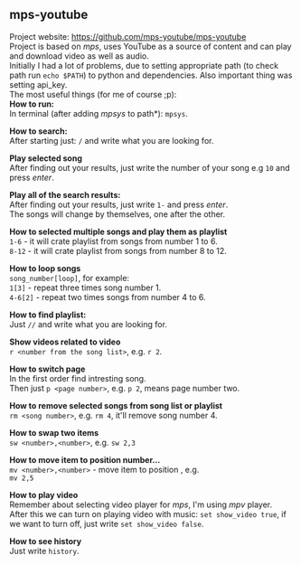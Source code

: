 ## mps-youtube
Project website: https://github.com/mps-youtube/mps-youtube <br/>
Project is based on *mps*, uses YouTube as a source of content and can play and download video as well as audio. <br/>
Initially I had a lot of problems, due to setting appropriate path (to check path run `echo $PATH`) to python and dependencies. Also important thing
was setting api_key. <br/>
The most useful things (for me of course ;p): <br/>
**How to run:** <br/>
In terminal (after adding *mpsys* to path*): `mpsys`.

**How to search:** <br/>
After starting just: `/` and write what you are looking for. <br/>

**Play selected song** <br/>
After finding out your results, just write the number of your song e.g `10` and press *enter*. <br/>

**Play all of the search results:** <br/>
After finding out your results, just write `1-` and press *enter*. <br/>
The songs will change by themselves, one after the other.

**How to selected multiple songs and play them as playlist** <br/>
`1-6` - it will crate playlist from songs from number 1 to 6. <br>
`8-12` - it will crate playlist from songs from number 8 to 12.

**How to loop songs** <br/>
`song_number[loop]`, for example: <br/>
`1[3]` - repeat three times song number 1. <br/>
`4-6[2]` - repeat two times songs from number 4 to 6.

**How to find playlist:** <br/>
Just `//` and write what you are looking for. <br/>

**Show videos related to video** <br/>
`r <number from the song list>`, e.g. `r 2`.

**How to switch page** <br/>
In the first order find intresting song. </br>
Then just `p <page number>`, e.g. `p 2`, means page number two.

**How to remove selected songs from song list or playlist** <br/>
`rm <song number>`, e.g. `rm 4`, it'll remove song number 4.

**How to swap two items** <br/>
`sw <number>,<number>`, e.g. `sw 2,3`

**How to move item to position number...** <br/>
`mv <number>,<number>` - move item <number> to position <number>, e.g. <br/>
`mv 2,5`

**How to play video** <br/>
Remember about selecting video player for *mps*, I'm using *mpv* player. <br/>
After this we can turn on playing video with music: `set show_video true`, if we want to turn off, just write `set show_video false`.

**How to see history** <br/>
Just write `history`.
